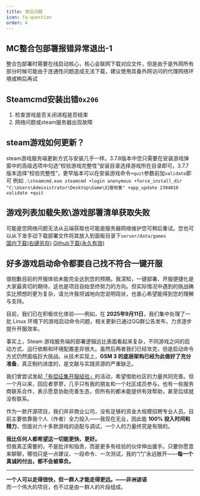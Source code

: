 ```yaml
---
title: 常见问题
icon: fa-question
order: 4
---
```


## MC整合包部署报错异常退出-1
整合包部署时需要在线启动核心，核心会联网下载对应文件，但是由于是外网所有部分时候可能由于连通性问题造成无法下载，建议使用具备外网访问的代理网络环境或稍后再试

## Steamcmd安装出错`0x206`
1. 检查游戏是否关闭进程是否结束
2. 网络问题或steam服务器出现故障

## steam游戏如何更新？
steam游戏服务端更新方式与安装几乎一样。3.7.8版本中您只需要在安装游戏弹窗中的高级选项中勾选“校验游戏完整性”安装目录选择游戏所在目录即可。3.7.7版本选择“校验完整性”，更早版本可以在安装游戏命令`+quit`参数前加`validate`即可 例如
` .\steamcmd.exe steamcmd +login anonymous +force_install_dir "C:\Users\Administrator\Desktop\Game\幻兽帕鲁" +app_update 2394010 validate +quit `

## 游戏列表加载失败\游戏部署清单获取失败
可能是您网络问题无法从云端获取也可能是服务器网络维护您可稍后重试。您也可以从下发手动下载部署文件将其放入到面板目录下`server/data/games` \
[国内下载(右键另存)](http://langlangy.server.xiaozhuhouses.asia:8082/disk1/GSM3/installgame.json)
[Github下载(永久有效)](https://github.com/GSManagerXZ/GameServerManager/blob/main/server/data/games/installgame.json)

## 好多游戏启动命令都要自己找不符合一键开服
很抱歉目前的开服体验未能完全达到您的预期。我深知，一键部署、开服便捷化是大家最真切的期待，这也是项目自始至终努力的方向。但实际情况中遇到的挑战确实比预想的更为复杂，请允许我坦诚地向您说明现状，也衷心希望能得到您的理解与支持。

目前，我们已在积极优化体验——例如，在 **2025年9月11日**，我们集中处理了一批 Linux 环境下的游戏启动命令问题，相关更新已通过QQ群公告发布，力求逐步提升开服效率。

事实上，Steam 游戏服务端的部署逻辑远比表面看起来复杂，不同游戏之间的启动方式、运行依赖和环境配置差异很大。虽然后两者我们已经攻克，但是启动命令方式仍然面临巨大挑战。从技术实现上，**GSM 3 的底层架构已经为此做好了充分准备**，真正制约进度的，是文献与实践资源的严重缺乏。

我们曾尝试发起[「有偿征集开服经验」](https://docs.qq.com/doc/DV3ZYaFpTU3hEVWpJ)的活动，希望借助社区的力量共同完善。但一个月以来，回应者寥寥，几乎只有我的朋友和一个社区成员参与。也有一些服务商联系合作，表示愿意协助完善生态，但所有的都未能提供有效帮助，甚至后续就没有联系。

作为一款开源项目，我们并非商业公司，没有足够的资金大规模招聘专业人员。目前主要依靠我个人（作者）全力投入——我现在无业，因此能 **100% 投入时间和精力**，但面对六十多款游戏的适配与调试，一个人的力量终究是有限的。

**我比任何人都希望这一切能更快、更好。**  
但我真正需要的，不是批评和指责，而是更多有经验的伙伴伸出援手。只要你愿意来聊聊，哪怕只是一点建议、一段命令、一次测试，我的“门”永远敞开——**每一个真诚的付出，都不会被辜负。**

---
**一个人可以走得很快，但一群人才能走得更远。——非洲谚语**  
而一个伟大的项目，也不过是由一群人的片段组成。